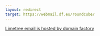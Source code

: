 ```yaml
---
layout: redirect
target: https://webmail.df.eu/roundcube/
---
```


[Limetree email is hosted by domain factory](http://webmail.df.eu)
